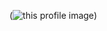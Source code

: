 (![this profile image](https://avatars.githubusercontent.com/u/50537458?s=400&u=411f0a3fafdf231507d12855cd4860d615f2a871&v=4))
